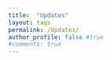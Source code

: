 ```yaml
---
title:  "Updates"
layout: tags
permalink: /Updates/
author_profile: false #true
#comments: true
---
```


